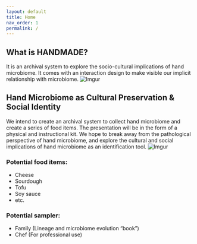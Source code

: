 ```yaml
---
layout: default
title: Home
nav_order: 1
permalink: /
---
```

## What is HANDMADE?
It is an archival system to explore the socio-cultural implications of hand microbiome. It comes with an interaction design to make visible our implicit relationship with microbiome.
![Imgur](https://i.imgur.com/J1bGEie.jpg)

## Hand Microbiome as Cultural Preservation & Social Identity
We intend to create an archival system to collect hand microbiome and create a series of food items. The presentation will be in the form of a physical and instructional kit. We hope to break away from the pathological perspective of hand microbiome, and explore the cultural and social implications of hand microbiome as an identification tool.
![Imgur](https://i.imgur.com/THtbXlW.png)

### Potential food items:
- Cheese
- Sourdough
- Tofu
- Soy sauce
- etc.

### Potential sampler: 
- Family (Lineage and microbiome evolution “book”)
- Chef (For professional use)
